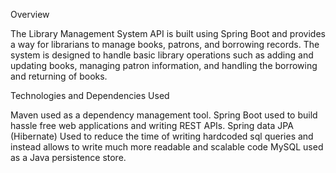 Overview

The Library Management System API is built using Spring Boot and provides a way for librarians to manage books, patrons, and borrowing records. The system is designed to handle basic library operations such as adding and updating books, managing patron information, and handling the borrowing and returning of books.

Technologies and Dependencies Used

Maven used as a dependency management tool.
Spring Boot used to build hassle free web applications and writing REST APIs.
Spring data JPA (Hibernate) Used to reduce the time of writing hardcoded sql queries and instead allows to write much more readable and scalable code
MySQL used as a Java persistence store.
